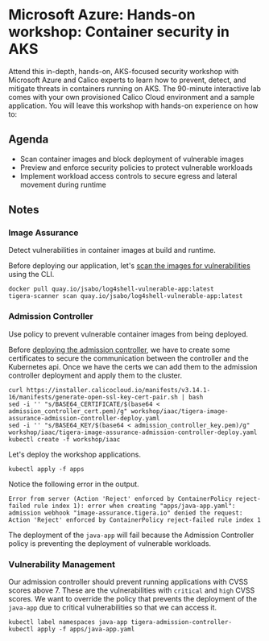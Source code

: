 # Microsoft Azure: Hands-on workshop: Container security in AKS

Attend this in-depth, hands-on, AKS-focused security workshop with Microsoft Azure and Calico experts to learn how to prevent, detect, and mitigate threats in containers running on AKS. The 90-minute interactive lab comes with your own provisioned Calico Cloud environment and a sample application. You will leave this workshop with hands-on experience on how to:

## Agenda 

- Scan container images and block deployment of vulnerable images
- Preview and enforce security policies to protect vulnerable workloads
- Implement workload access controls to secure egress and lateral movement during runtime

## Notes

### Image Assurance

Detect vulnerabilities in container images at build and runtime.

Before deploying our application, let's [scan the images for vulnerabilities](https://docs.calicocloud.io/image-assurance/scan-image-registries) using the CLI.

```
docker pull quay.io/jsabo/log4shell-vulnerable-app:latest
tigera-scanner scan quay.io/jsabo/log4shell-vulnerable-app:latest
```

### Admission Controller

Use policy to prevent vulnerable container images from being deployed.

Before [deploying the admission controller](https://docs.calicocloud.io/image-assurance/install-the-admission-controller), we have to create some certificates to secure the communication between the controller and the Kubernetes api.  Once we have the certs we can add them to the admission controller deployment and apply them to the cluster.  

```
curl https://installer.calicocloud.io/manifests/v3.14.1-16/manifests/generate-open-ssl-key-cert-pair.sh | bash
sed -i '' "s/BASE64_CERTIFICATE/$(base64 < admission_controller_cert.pem)/g" workshop/iaac/tigera-image-assurance-admission-controller-deploy.yaml
sed -i '' "s/BASE64_KEY/$(base64 < admission_controller_key.pem)/g" workshop/iaac/tigera-image-assurance-admission-controller-deploy.yaml
kubectl create -f workshop/iaac
```

Let's deploy the workshop applications.

```
kubectl apply -f apps
```

Notice the following error in the output.

```
Error from server (Action 'Reject' enforced by ContainerPolicy reject-failed rule index 1): error when creating "apps/java-app.yaml": admission webhook "image-assurance.tigera.io" denied the request: Action 'Reject' enforced by ContainerPolicy reject-failed rule index 1
```

The deployment of the `java-app` will fail because the Admission Controller policy is preventing the deployment of vulnerable workloads.


### Vulnerability Management

Our admission controller should prevent running applications with CVSS scores above 7.  These are the vulnerabilities with `critical` and `high` CVSS scores.  We want to override the policy that prevents the deployment of the `java-app` due to critical vulnerabilities so that we can access it.

```
kubectl label namespaces java-app tigera-admission-controller-
kubectl apply -f apps/java-app.yaml
```

